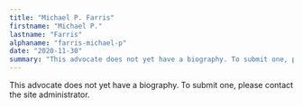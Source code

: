 ```yaml
---
title: "Michael P. Farris"
firstname: "Michael P."
lastname: "Farris"
alphaname: "farris-michael-p"
date: "2020-11-30"
summary: "This advocate does not yet have a biography. To submit one, please contact the site administrator."
---
```

This advocate does not yet have a biography. To submit one, please contact the site administrator.

